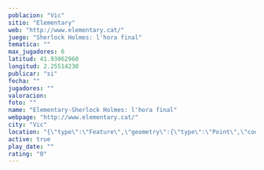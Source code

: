 ```yaml
---
poblacion: "Vic"
sitio: "Elementary"
web: "http://www.elementary.cat/"
juego: "Sherlock Holmes: l'hora final"
tematica: ""
max_jugadores: 6
latitud: 41.93062960
longitud: 2.25514230
publicar: "si"
fecha: ""
jugadores: ""
valoracion: 
foto: ""
name: "Elementary-Sherlock Holmes: l'hora final"
webpage: "http://www.elementary.cat/"
city: "Vic"
location: "{\"type\":\"Feature\",\"geometry\":{\"type\":\"Point\",\"coordinates\":[41.9306296,2.2551423]}}"
active: true
play_date: ""
rating: "0"
---
```

